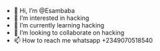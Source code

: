 - 👋 Hi, I’m @Esambaba
- 👀 I’m interested in hacking
- 🌱 I’m currently learning hacking
- 💞️ I’m looking to collaborate on hacking
- 📫 How to reach me whatsapp +2349070518540 

<!---
Esambaba/Esambaba is a ✨ special ✨ repository because its `README.md` (this file) appears on your GitHub profile.
You can click the Preview link to take a look at your changes.
--->
